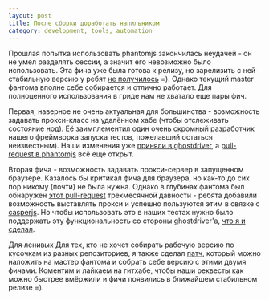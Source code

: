 ```yaml
---
layout: post
title: После сборки доработать напильником
category: development, tools, automation
---
```


Прошлая попытка использовать phantomjs закончилась неудачей - он не умел разделять сессии, а значит его невозможно было использовать. Эта фича уже была готова к релизу, но зарелизить с ней стабильную версию у ребят [не получилось](http://ivandemarino.me/2014/01/phantomjs_196vs197/) =). Однако текущий master фантома вполне себе собирается и отлично работает. Для полноценного использования в гриде нам не хватало еще пары фич.

Первая, наверное не очень актуальная для большинства - возможность задавать прокси-класс на удалённом хабе (чтобы отслеживать состояние нод). Её заимплементил один очень скромный разработчик нашего фреймворка запуска тестов, пожелавший остаться неизвестным). Наши изменения уже [приняли в ghostdriver](https://github.com/detro/ghostdriver/pull/311), а [pull-request в phantomjs](https://github.com/ariya/phantomjs/pull/11980) всё еще открыт.

Вторая фича - возможность задавать прокси-сервер в запущенном браузере. Казалось бы критикал фича для браузера, но как-то до сих пор никому (почти) не была нужна. Однако в глубинах фантома был обнаружен [этот pull-request](https://github.com/ariya/phantomjs/pull/11829) трехмесячной давности - ребята добавили возможность выставлять прокси и успешно пользуются этим в связке с [casperjs](http://casperjs.org/). Но чтобы использовать это в наших тестах нужно было поддержать эту функциональность со стороны ghostdriver'а, [что я и сделал](https://github.com/detro/ghostdriver/pull/321).

<strike>Для ленивых</strike> Для тех, кто не хочет собирать рабочую версию по кусочкам из разных репозиториев, я также сделал [патч](https://gist.github.com/artkoshelev/9346848), который можно наложить на мастер фантома и собрать себе версию с этими двумя фичами. Коментим и лайкаем на гитхабе, чтобы наши реквесты как можно быстрее вмёржили и фичи появились в ближайшем стабильном релизе =).